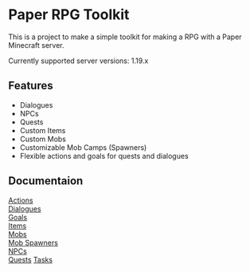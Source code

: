 # Paper RPG Toolkit
This is a project to make a simple toolkit for making a RPG with a Paper Minecraft server.

Currently supported server versions: 1.19.x

## Features
- Dialogues
- NPCs
- Quests
- Custom Items
- Custom Mobs
- Customizable Mob Camps (Spawners)
- Flexible actions and goals for quests and dialogues

## Documentaion
[Actions](documentation/Actions.md)\
[Dialogues](documentation/Dialogues.md)\
[Goals](documentation/Goals.md)\
[Items](documentation/Items.md)\
[Mobs](documentation/Mobs.md)\
[Mob Spawners](documentation/MobSpawners.md)\
[NPCs](documentation/NPCs.md)\
[Quests](documentation/Quests.md)
[Tasks](documentation/Tasks.md)
